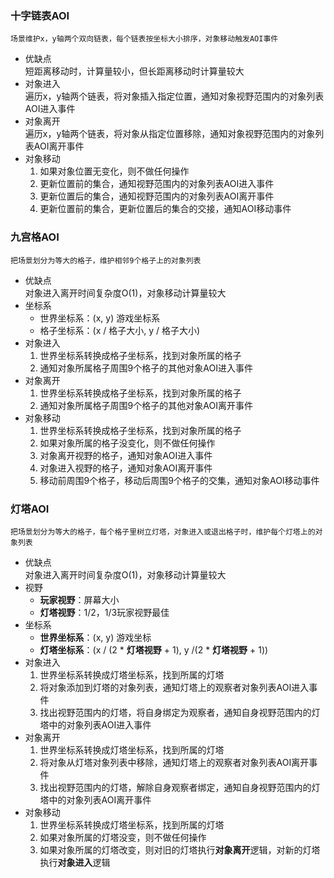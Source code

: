 
### 十字链表AOI
	场景维护x，y轴两个双向链表，每个链表按坐标大小排序，对象移动触发AOI事件
+ 优缺点   
短距离移动时，计算量较小，但长距离移动时计算量较大
+ 对象进入   
遍历x，y轴两个链表，将对象插入指定位置，通知对象视野范围内的对象列表AOI进入事件
+ 对象离开   
遍历x，y轴两个链表，将对象从指定位置移除，通知对象视野范围内的对象列表AOI离开事件
+ 对象移动
	1. 如果对象位置无变化，则不做任何操作
	2. 更新位置前的集合，通知视野范围内的对象列表AOI进入事件
	3. 更新位置后的集合，通知视野范围内的对象列表AOI离开事件
	4. 更新位置前的集合，更新位置后的集合的交接，通知AOI移动事件
### 九宫格AOI
	把场景划分为等大的格子，维护相邻9个格子上的对象列表
+ 优缺点  
对象进入离开时间复杂度O(1)，对象移动计算量较大
+ 坐标系
	- 世界坐标系：(x, y) 游戏坐标系  
	- 格子坐标系：(x / 格子大小, y / 格子大小)
+ 对象进入
	1. 世界坐标系转换成格子坐标系，找到对象所属的格子
	2. 通知对象所属格子周围9个格子的其他对象AOI进入事件
+ 对象离开
	1. 世界坐标系转换成格子坐标系，找到对象所属的格子
	2. 通知对象所属格子周围9个格子的其他对象AOI离开事件
+ 对象移动
	1. 世界坐标系转换成格子坐标系，找到对象所属的格子
	2. 如果对象所属的格子没变化，则不做任何操作
	3. 对象离开视野的格子，通知对象AOI进入事件
	4. 对象进入视野的格子，通知对象AOI离开事件
	5. 移动前周围9个格子，移动后周围9个格子的交集，通知对象AOI移动事件
### 灯塔AOI
	把场景划分为等大的格子，每个格子里树立灯塔，对象进入或退出格子时，维护每个灯塔上的对象列表
+ 优缺点  
对象进入离开时间复杂度O(1)，对象移动计算量较大
+ 视野
	- **玩家视野**：屏幕大小
	- **灯塔视野**：1/2，1/3玩家视野最佳
+ 坐标系
	- **世界坐标系**：(x, y) 游戏坐标
	- **灯塔坐标系**：(x / (2 * **灯塔视野** + 1), y /(2 * **灯塔视野** + 1))
+ 对象进入
	1. 世界坐标系转换成灯塔坐标系，找到所属的灯塔
	2. 将对象添加到灯塔的对象列表，通知灯塔上的观察者对象列表AOI进入事件
	3. 找出视野范围内的灯塔，将自身绑定为观察者，通知自身视野范围内的灯塔中的对象列表AOI进入事件   
+ 对象离开
	1. 世界坐标系转换成灯塔坐标系，找到所属的灯塔
	2. 将对象从灯塔对象列表中移除，通知灯塔上的观察者对象列表AOI离开事件
	3. 找出视野范围内的灯塔，解除自身观察者绑定，通知自身视野范围内的灯塔中的对象列表AOI离开事件
+ 对象移动
	1. 世界坐标系转换成灯塔坐标系，找到所属的灯塔
	2. 如果对象所属的灯塔没变，则不做任何操作
	3. 如果对象所属的灯塔改变，则对旧的灯塔执行**对象离开**逻辑，对新的灯塔执行**对象进入**逻辑
